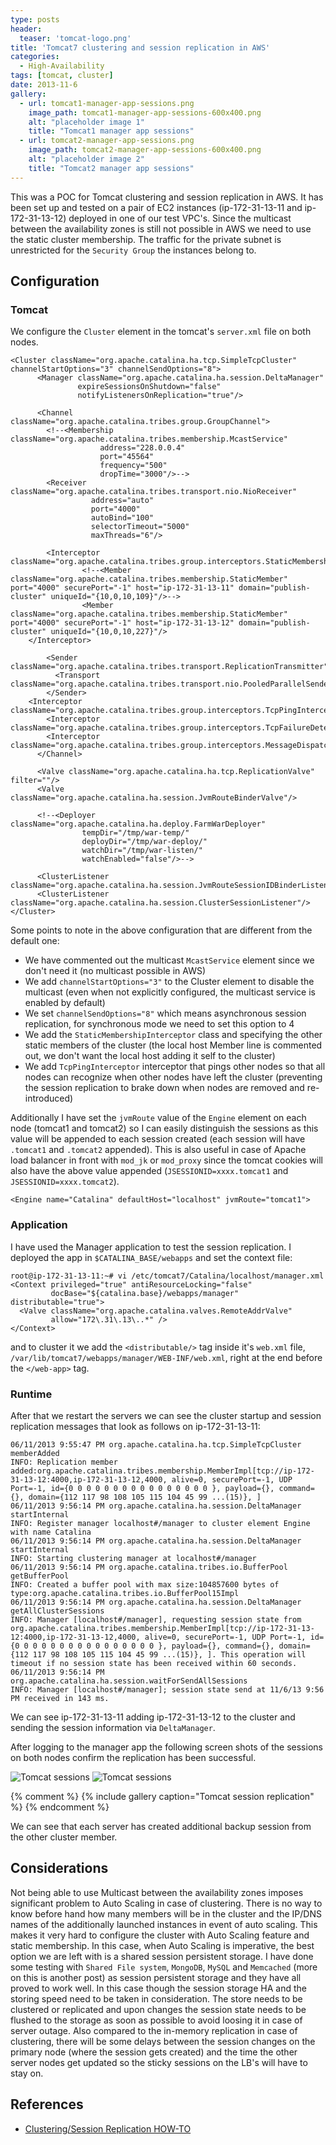 ```yaml
---
type: posts
header:
  teaser: 'tomcat-logo.png'
title: 'Tomcat7 clustering and session replication in AWS'
categories: 
  - High-Availability
tags: [tomcat, cluster]
date: 2013-11-6
gallery:
  - url: tomcat1-manager-app-sessions.png
    image_path: tomcat1-manager-app-sessions-600x400.png
    alt: "placeholder image 1"
    title: "Tomcat1 manager app sessions"
  - url: tomcat2-manager-app-sessions.png
    image_path: tomcat2-manager-app-sessions-600x400.png
    alt: "placeholder image 2"
    title: "Tomcat2 manager app sessions"
---
```


This was a POC for Tomcat clustering and session replication in AWS. It has been set up and tested on a pair of EC2 instances (ip-172-31-13-11 and ip-172-31-13-12) deployed in one of our test VPC's. Since the multicast between the availability zones is still not possible in AWS we need to use the static cluster membership. The traffic for the private subnet is unrestricted for the `Security Group` the instances belong to.

## Configuration

### Tomcat

We configure the `Cluster` element in the tomcat's `server.xml` file on both nodes.

```
<Cluster className="org.apache.catalina.ha.tcp.SimpleTcpCluster" channelStartOptions="3" channelSendOptions="8">
      <Manager className="org.apache.catalina.ha.session.DeltaManager"
               expireSessionsOnShutdown="false"
               notifyListenersOnReplication="true"/>
 
      <Channel className="org.apache.catalina.tribes.group.GroupChannel">
        <!--<Membership className="org.apache.catalina.tribes.membership.McastService"
                    address="228.0.0.4"
                    port="45564"
                    frequency="500"
                    dropTime="3000"/>-->
        <Receiver className="org.apache.catalina.tribes.transport.nio.NioReceiver"
                  address="auto"
                  port="4000"
                  autoBind="100"
                  selectorTimeout="5000"
                  maxThreads="6"/>
 
        <Interceptor className="org.apache.catalina.tribes.group.interceptors.StaticMembershipInterceptor">
                <!--<Member className="org.apache.catalina.tribes.membership.StaticMember" port="4000" securePort="-1" host="ip-172-31-13-11" domain="publish-cluster" uniqueId="{10,0,10,109}"/>-->
                <Member className="org.apache.catalina.tribes.membership.StaticMember" port="4000" securePort="-1" host="ip-172-31-13-12" domain="publish-cluster" uniqueId="{10,0,10,227}"/>
    </Interceptor>
 
        <Sender className="org.apache.catalina.tribes.transport.ReplicationTransmitter">
          <Transport className="org.apache.catalina.tribes.transport.nio.PooledParallelSender"/>
        </Sender>
    <Interceptor className="org.apache.catalina.tribes.group.interceptors.TcpPingInterceptor"/>
        <Interceptor className="org.apache.catalina.tribes.group.interceptors.TcpFailureDetector"/>
        <Interceptor className="org.apache.catalina.tribes.group.interceptors.MessageDispatch15Interceptor"/>
      </Channel>
 
      <Valve className="org.apache.catalina.ha.tcp.ReplicationValve" filter=""/>
      <Valve className="org.apache.catalina.ha.session.JvmRouteBinderValve"/>
 
      <!--<Deployer className="org.apache.catalina.ha.deploy.FarmWarDeployer"
                tempDir="/tmp/war-temp/"
                deployDir="/tmp/war-deploy/"
                watchDir="/tmp/war-listen/"
                watchEnabled="false"/>-->
 
      <ClusterListener className="org.apache.catalina.ha.session.JvmRouteSessionIDBinderListener"/>
      <ClusterListener className="org.apache.catalina.ha.session.ClusterSessionListener"/>
</Cluster>
```

Some points to note in the above configuration that are different from the default one:

* We have commented out the multicast `McastService` element since we don't need it (no multicast possible in AWS)
* We add `channelStartOptions="3"` to the Cluster element to disable the multicast (even when not explicitly configured, the multicast service is enabled by default)
* We set `channelSendOptions="8"` which means asynchronous session replication, for synchronous mode we need to set this option to 4
* We add the `StaticMembershipInterceptor` class and specifying the other static members of the cluster (the local host Member line is commented out, we don't want the local host adding it self to the cluster)
* We add `TcpPingInterceptor` interceptor that pings other nodes so that all nodes can recognize when other nodes have left the cluster (preventing the session replication to brake down when nodes are removed and re-introduced)

Additionally I have set the `jvmRoute` value of the `Engine` element on each node (tomcat1 and tomcat2) so I can easily distinguish the sessions as this value will be appended to each session created (each session will have `.tomcat1` and `.tomcat2` appended). This is also useful in case of Apache load balancer in front with `mod_jk` or `mod_proxy` since the tomcat cookies will also have the above value appended (`JSESSIONID=xxxx.tomcat1` and `JSESSIONID=xxxx.tomcat2`).

```
<Engine name="Catalina" defaultHost="localhost" jvmRoute="tomcat1">
```

### Application

I have used the Manager application to test the session replication. I deployed the app in `$CATALINA_BASE/webapps` and set the context file:

```
root@ip-172-31-13-11:~# vi /etc/tomcat7/Catalina/localhost/manager.xml
<Context privileged="true" antiResourceLocking="false"
         docBase="${catalina.base}/webapps/manager" distributable="true">
  <Valve className="org.apache.catalina.valves.RemoteAddrValve"
         allow="172\.31\.13\..*" />
</Context>
```

and to cluster it we add the `<distributable/>` tag inside it's `web.xml` file, `/var/lib/tomcat7/webapps/manager/WEB-INF/web.xml`, right at the end before the `</web-app>` tag.

### Runtime

After that we restart the servers we can see the cluster startup and session replication messages that look as follows on ip-172-31-13-11:

```
06/11/2013 9:55:47 PM org.apache.catalina.ha.tcp.SimpleTcpCluster memberAdded
INFO: Replication member added:org.apache.catalina.tribes.membership.MemberImpl[tcp://ip-172-31-13-12:4000,ip-172-31-13-12,4000, alive=0, securePort=-1, UDP Port=-1, id={0 0 0 0 0 0 0 0 0 0 0 0 0 0 0 0 }, payload={}, command={}, domain={112 117 98 108 105 115 104 45 99 ...(15)}, ]
06/11/2013 9:56:14 PM org.apache.catalina.ha.session.DeltaManager startInternal
INFO: Register manager localhost#/manager to cluster element Engine with name Catalina
06/11/2013 9:56:14 PM org.apache.catalina.ha.session.DeltaManager startInternal
INFO: Starting clustering manager at localhost#/manager
06/11/2013 9:56:14 PM org.apache.catalina.tribes.io.BufferPool getBufferPool
INFO: Created a buffer pool with max size:104857600 bytes of type:org.apache.catalina.tribes.io.BufferPool15Impl
06/11/2013 9:56:14 PM org.apache.catalina.ha.session.DeltaManager getAllClusterSessions
INFO: Manager [localhost#/manager], requesting session state from org.apache.catalina.tribes.membership.MemberImpl[tcp://ip-172-31-13-12:4000,ip-172-31-13-12,4000, alive=0, securePort=-1, UDP Port=-1, id={0 0 0 0 0 0 0 0 0 0 0 0 0 0 0 0 }, payload={}, command={}, domain={112 117 98 108 105 115 104 45 99 ...(15)}, ]. This operation will timeout if no session state has been received within 60 seconds.
06/11/2013 9:56:14 PM org.apache.catalina.ha.session.waitForSendAllSessions
INFO: Manager [localhost#/manager]; session state send at 11/6/13 9:56 PM received in 143 ms.
```

We can see ip-172-31-13-11 adding ip-172-31-13-12 to the cluster and sending the session information via `DeltaManager`.

After logging to the manager app the following screen shots of the sessions on both nodes confirm the replication has been successful.

![Tomcat sessions](/blog/images/tomcat1-manager-app-sessions.png "Tomcat sessions")
![Tomcat sessions](/blog/images/tomcat2-manager-app-sessions.png "Tomcat sessions")

{% comment %}
{% include gallery caption="Tomcat session replication" %}
{% endcomment %}

We can see that each server has created additional backup session from the other cluster member.

## Considerations

Not being able to use Multicast between the availability zones imposes significant problem to Auto Scaling in case of clustering. There is no way to know before hand how many members will be in the cluster and the IP/DNS names of the additionally launched instances in event of auto scaling. This makes it very hard to configure the cluster with Auto Scaling feature and static membership. In this case, when Auto Scaling is imperative, the best option we are left with is a shared session persistent storage. I have done some testing with `Shared File system`, `MongoDB`, `MySQL` and `Memcached` (more on this is another post) as session persistent storage and they have all proved to work well. In this case though the session storage HA and the storing speed need to be taken in consideration. The store needs to be clustered or replicated and upon changes the session state needs to be flushed to the storage as soon as possible to avoid loosing it in case of server outage. Also compared to the in-memory replication in case of clustering, there will be some delays between the session changes on the primary node (where the session gets created) and the time the other server nodes get updated so the sticky sessions on the LB's will have to stay on.

## References

* [Clustering/Session Replication HOW-TO](http://tomcat.apache.org/tomcat-7.0-doc/cluster-howto.html)
